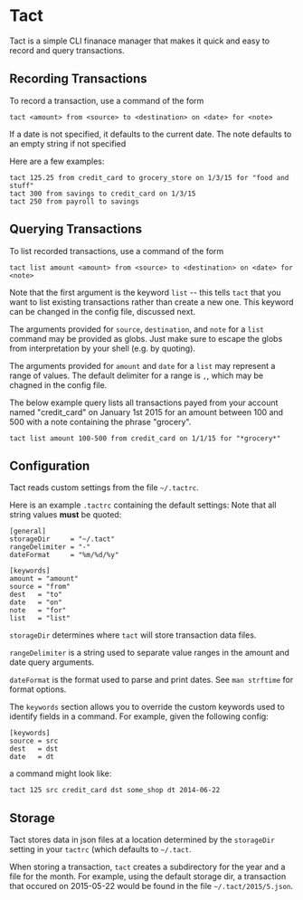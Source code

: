 Tact
=====

Tact is a simple CLI finanace manager that makes it quick and easy to record and
query transactions.

Recording Transactions
-----

To record a transaction, use a command of the form

```
tact <amount> from <source> to <destination> on <date> for <note>
```

If a date is not specified, it defaults to the current date.
The note defaults to an empty string if not specified

Here are a few examples:

```
tact 125.25 from credit_card to grocery_store on 1/3/15 for "food and stuff" 
tact 300 from savings to credit_card on 1/3/15
tact 250 from payroll to savings
```

Querying Transactions
-----

To list recorded transactions, use a command of the form

```
tact list amount <amount> from <source> to <destination> on <date> for <note>
```

Note that the first argument is the keyword `list` -- this tells `tact` that
you want to list existing transactions rather than create a new one. This
keyword can be changed in the config file, discussed next.

The arguments provided for `source`, `destination`, and `note` for a `list`
command may be provided as globs. Just make sure to escape the globs from
interpretation by your shell (e.g. by quoting).

The arguments provided for `amount` and `date` for a `list` may represent a
range of values. The default delimiter for a range is `,`, which may be chagned
in the config file.

The below example query lists all transactions payed from your account named
"credit\_card" on January 1st 2015 for an amount between 100 and 500 with
a note containing the phrase "grocery".

```
tact list amount 100-500 from credit_card on 1/1/15 for "*grocery*"
```

Configuration
-----
Tact reads custom settings from the file `~/.tactrc`.

Here is an example `.tactrc` containing the default settings:
Note that all string values **must** be quoted:

```
[general]
storageDir     = "~/.tact"
rangeDelimiter = "-"
dateFormat     = "%m/%d/%y"

[keywords]
amount = "amount"
source = "from"
dest   = "to"
date   = "on"
note   = "for"
list   = "list"
```

`storageDir` determines where `tact` will store transaction data files.

`rangeDelimiter` is a string used to separate value ranges in the amount and date query arguments.

`dateFormat` is the format used to parse and print dates. See `man strftime` for format options.

The `keywords` section allows you to override the custom keywords used to
identify fields in a command. For example, given the following config:

```
[keywords]
source = src
dest   = dst
date   = dt
```

a command might look like:

```
tact 125 src credit_card dst some_shop dt 2014-06-22
```

Storage
-----
Tact stores data in json files at a location determined by the `storageDir`
setting in your `tactrc` (which defaults to `~/.tact`.

When storing a transaction, `tact` creates a subdirectory for the year and a
file for the month. For example, using the default storage dir, a transaction
that occured on 2015-05-22 would be found in the file `~/.tact/2015/5.json`. 
